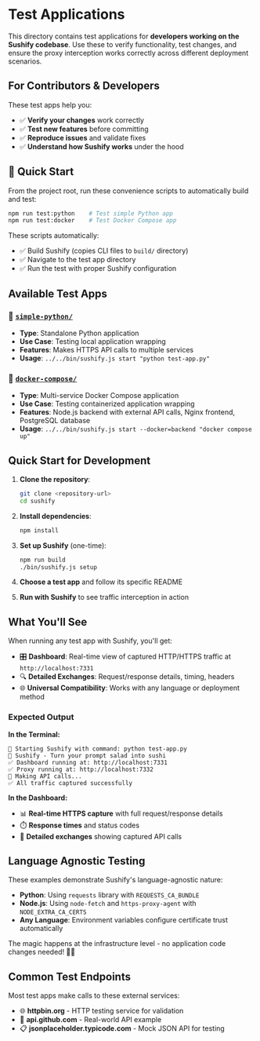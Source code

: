 # Test Applications

This directory contains test applications for **developers working on the Sushify codebase**. Use these to verify functionality, test changes, and ensure the proxy interception works correctly across different deployment scenarios.

## For Contributors & Developers

These test apps help you:

- ✅ **Verify your changes** work correctly
- ✅ **Test new features** before committing
- ✅ **Reproduce issues** and validate fixes
- ✅ **Understand how Sushify works** under the hood

## 🚀 Quick Start

From the project root, run these convenience scripts to automatically build and test:

```bash
npm run test:python    # Test simple Python app
npm run test:docker    # Test Docker Compose app
```

These scripts automatically:

- ✅ Build Sushify (copies CLI files to `build/` directory)
- ✅ Navigate to the test app directory
- ✅ Run the test with proper Sushify configuration

## Available Test Apps

### 📁 [`simple-python/`](./simple-python/)

- **Type**: Standalone Python application
- **Use Case**: Testing local application wrapping
- **Features**: Makes HTTPS API calls to multiple services
- **Usage**: `../../bin/sushify.js start "python test-app.py"`

### 📁 [`docker-compose/`](./docker-compose/)

- **Type**: Multi-service Docker Compose application
- **Use Case**: Testing containerized application wrapping
- **Features**: Node.js backend with external API calls, Nginx frontend, PostgreSQL database
- **Usage**: `../../bin/sushify.js start --docker=backend "docker compose up"`

## Quick Start for Development

1. **Clone the repository**:

   ```bash
   git clone <repository-url>
   cd sushify
   ```

2. **Install dependencies**:

   ```bash
   npm install
   ```

3. **Set up Sushify** (one-time):

   ```bash
   npm run build
   ./bin/sushify.js setup
   ```

4. **Choose a test app** and follow its specific README

5. **Run with Sushify** to see traffic interception in action

## What You'll See

When running any test app with Sushify, you'll get:

- 🎛️ **Dashboard**: Real-time view of captured HTTP/HTTPS traffic at `http://localhost:7331`
- 🔍 **Detailed Exchanges**: Request/response details, timing, headers
- 🌐 **Universal Compatibility**: Works with any language or deployment method

### Expected Output

**In the Terminal:**

```
🚀 Starting Sushify with command: python test-app.py
🍣 Sushify - Turn your prompt salad into sushi
✅ Dashboard running at: http://localhost:7331
✅ Proxy running at: http://localhost:7332
📡 Making API calls...
✅ All traffic captured successfully
```

**In the Dashboard:**

- 📊 **Real-time HTTPS capture** with full request/response details
- ⏱️ **Response times** and status codes
- 🔗 **Detailed exchanges** showing captured API calls

## Language Agnostic Testing

These examples demonstrate Sushify's language-agnostic nature:

- **Python**: Using `requests` library with `REQUESTS_CA_BUNDLE`
- **Node.js**: Using `node-fetch` and `https-proxy-agent` with `NODE_EXTRA_CA_CERTS`
- **Any Language**: Environment variables configure certificate trust automatically

The magic happens at the infrastructure level - no application code changes needed! 🍣✨

## Common Test Endpoints

Most test apps make calls to these external services:

- 🌐 **httpbin.org** - HTTP testing service for validation
- 🐙 **api.github.com** - Real-world API example
- 📋 **jsonplaceholder.typicode.com** - Mock JSON API for testing
